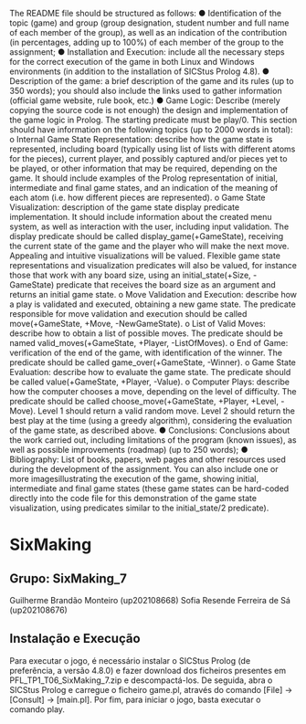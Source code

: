 The README file should be structured as follows:
● Identification of the topic (game) and group (group designation, student number and full name of each
member of the group), as well as an indication of the contribution (in percentages, adding up to 100%)
of each member of the group to the assignment;
● Installation and Execution: include all the necessary steps for the correct execution of the game in both
Linux and Windows environments (in addition to the installation of SICStus Prolog 4.8).
● Description of the game: a brief description of the game and its rules (up to 350 words); you should also
include the links used to gather information (official game website, rule book, etc.)
● Game Logic: Describe (merely copying the source code is not enough) the design and implementation
of the game logic in Prolog. The starting predicate must be play/0. This section should have information
on the following topics (up to 2000 words in total):
o Internal Game State Representation: describe how the game state is represented, including board
(typically using list of lists with different atoms for the pieces), current player, and possibly captured
and/or pieces yet to be played, or other information that may be required, depending on the game.
It should include examples of the Prolog representation of initial, intermediate and final game
states, and an indication of the meaning of each atom (i.e. how different pieces are represented).
o Game State Visualization: description of the game state display predicate implementation. It
should include information about the created menu system, as well as interaction with the user,
including input validation. The display predicate should be called display_game(+GameState),
receiving the current state of the game and the player who will make the next move. Appealing and
intuitive visualizations will be valued. Flexible game state representations and visualization
predicates will also be valued, for instance those that work with any board size, using an
initial_state(+Size, -GameState) predicate that receives the board size as an argument and returns
an initial game state.
o Move Validation and Execution: describe how a play is validated and executed, obtaining a new
game state. The predicate responsible for move validation and execution should be called
move(+GameState, +Move, -NewGameState).
o List of Valid Moves: describe how to obtain a list of possible moves. The predicate should be named
valid_moves(+GameState, +Player, -ListOfMoves).
o End of Game: verification of the end of the game, with identification of the winner. The predicate
should be called game_over(+GameState, -Winner).
o Game State Evaluation: describe how to evaluate the game state. The predicate should be called
value(+GameState, +Player, -Value).
o Computer Plays: describe how the computer chooses a move, depending on the level of difficulty.
The predicate should be called choose_move(+GameState, +Player, +Level, -Move). Level 1 should
return a valid random move. Level 2 should return the best play at the time (using a greedy
algorithm), considering the evaluation of the game state, as described above.
● Conclusions: Conclusions about the work carried out, including limitations of the program (known
issues), as well as possible improvements (roadmap) (up to 250 words);
● Bibliography: List of books, papers, web pages and other resources used during the development of
the assignment.
You can also include one or more imagesillustrating the execution of the game, showing initial, intermediate
and final game states (these game states can be hard-coded directly into the code file for this demonstration
of the game state visualization, using predicates similar to the initial_state/2 predicate).


# SixMaking
## Grupo: SixMaking_7
Guilherme Brandão Monteiro (up202108668)
Sofia Resende Ferreira de Sá (up202108676)

## Instalação e Execução

Para executar o jogo, é necessário instalar o SICStus Prolog (de preferência, a versão 4.8.0) e fazer download dos ficheiros presentes em PFL_TP1_T06_SixMaking_7.zip e descompactá-los. De seguida, abra o SICStus Prolog e carregue o ficheiro game.pl, através do comando [File] -> [Consult] -> [main.pl]. Por fim, para iniciar o jogo, basta executar o comando play.